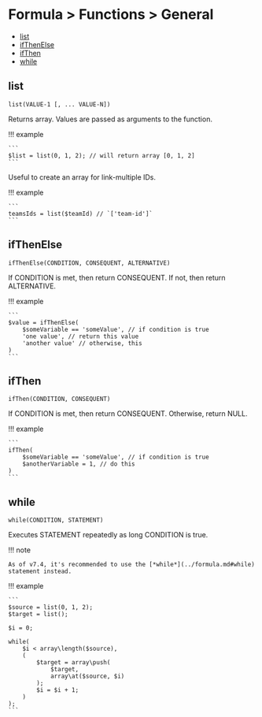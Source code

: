 # Formula > Functions > General

* [list](#list)
* [ifThenElse](#ifthenelse)
* [ifThen](#ifthen)
* [while](#while)

## list

`list(VALUE-1 [, ... VALUE-N])` 

Returns array. Values are passed as arguments to the function.

!!! example

    ```
    $list = list(0, 1, 2); // will return array [0, 1, 2]
    ```

Useful to create an array for link-multiple IDs.

!!! example

    ```
    teamsIds = list($teamId) // `['team-id']`
    ```

## ifThenElse

`ifThenElse(CONDITION, CONSEQUENT, ALTERNATIVE)`

If CONDITION is met, then return CONSEQUENT. If not, then return ALTERNATIVE.

!!! example

    ```
    $value = ifThenElse(
        $someVariable == 'someValue', // if condition is true
        'one value', // return this value
        'another value' // otherwise, this
    )
    ```

## ifThen

`ifThen(CONDITION, CONSEQUENT)`

If CONDITION is met, then return CONSEQUENT. Otherwise, return NULL.

!!! example

    ```
    ifThen(
        $someVariable == 'someValue', // if condition is true
        $anotherVariable = 1, // do this
    )
    ```

## while

`while(CONDITION, STATEMENT)`

Executes STATEMENT repeatedly as long CONDITION is true.

!!! note

    As of v7.4, it's recommended to use the [*while*](../formula.md#while) statement instead.

!!! example

    ```
    $source = list(0, 1, 2);
    $target = list();

    $i = 0;

    while(
        $i < array\length($source),
        (
            $target = array\push(
                $target,
                array\at($source, $i)
            );
            $i = $i + 1;
        )
    );
    ```
